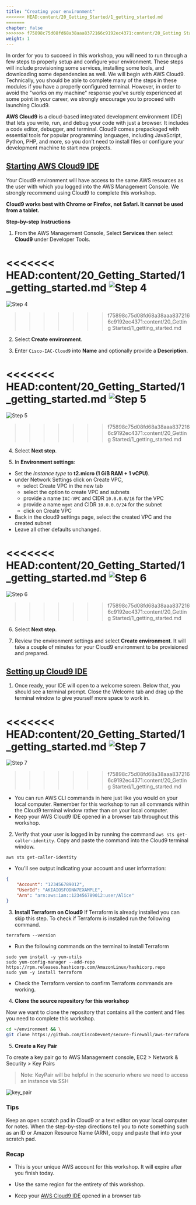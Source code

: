 ```yaml
---
title: "Creating your environment"
<<<<<<< HEAD:content/20_Getting_Started/1_getting_started.md
=======
chapter: false
>>>>>>> f75898c75d08fd68a38aaa8372166c9192ec4371:content/20_Getting Started/1_getting_started.md
weight: 1
---
```


In order for you to succeed in this workshop, you will need to run through a few steps to properly setup and configure your environment. These steps will include provisioning some services, installing some tools, and downloading some dependencies as well. We will begin with AWS Cloud9. Technically, you should be able to complete many of the steps in these modules if you have a properly configured terminal. However, in order to avoid the "works on my machine" response you've surely experienced at some point in your career, we strongly encourage you to proceed with launching Cloud9.

**AWS Cloud9** is a cloud-based integrated development environment (IDE) that lets you write, run, and debug your code with just a browser. It includes a code editor, debugger, and terminal. Cloud9 comes prepackaged with essential tools for popular programming languages, including JavaScript, Python, PHP, and more, so you don’t need to install files or configure your development machine to start new projects.

## **<ins>Starting AWS Cloud9 IDE</ins>**

Your Cloud9 environment will have access to the same AWS resources as the user with which you logged into the AWS Management Console. We strongly recommend using Cloud9 to complete this workshop.

**Cloud9 works best with Chrome or Firefox, not Safari. It cannot be used from a tablet.**

**Step-by-step Instructions**

1. From the AWS Management Console, Select **Services** then select **Cloud9** under Developer Tools. 

<<<<<<< HEAD:content/20_Getting_Started/1_getting_started.md
![Step 4](/static/images/getting_started/c9-step4.png)
=======
![Step 4](//static/images/getting_started/c9-step4.png)
>>>>>>> f75898c75d08fd68a38aaa8372166c9192ec4371:content/20_Getting Started/1_getting_started.md

2. Select **Create environment**.

3. Enter `Cisco-IAC-Cloud9` into **Name** and optionally provide a **Description**.

<<<<<<< HEAD:content/20_Getting_Started/1_getting_started.md
![Step 5](/static/images/getting_started/c9-step5.png)
=======
![Step 5](//static/images/getting_started/c9-step5.png)
>>>>>>> f75898c75d08fd68a38aaa8372166c9192ec4371:content/20_Getting Started/1_getting_started.md

4. Select **Next step**.

5. In **Environment settings**:
- Set the *Instance type* to **t2.micro (1 GiB RAM + 1 vCPU)**.
- under Network Settings click on Create VPC, 
  - select Create VPC in the new tab
  - select the option to create VPC and subnets 
  - provide a name ```IAC-VPC``` and CIDR ```10.0.0.0/16``` for the VPC
  - provide a name ```mgmt``` and CIDR ```10.0.0.0/24``` for the subnet
  - click on Create VPC
- Back in the cloud9 settings page, select the created VPC and the created subnet 
- Leave all other defaults unchanged.

<<<<<<< HEAD:content/20_Getting_Started/1_getting_started.md
![Step 6](/static/images/getting_started/c9-step6-b.png)
=======
![Step 6](//static/images/getting_started/c9-step6-b.png)
>>>>>>> f75898c75d08fd68a38aaa8372166c9192ec4371:content/20_Getting Started/1_getting_started.md

6. Select **Next step**.

7. Review the environment settings and select **Create environment**. It will take a couple of minutes for your Cloud9 environment to be provisioned and prepared.

## <ins>**Setting up Cloud9 IDE**</ins>

1. Once ready, your IDE will open to a welcome screen. Below that, you should see a terminal prompt. Close the Welcome tab and drag up the terminal window to give yourself more space to work in. 

<<<<<<< HEAD:content/20_Getting_Started/1_getting_started.md
![Step 7](/static/images/getting_started/c9-step7.png)
=======
![Step 7](//static/images/getting_started/c9-step7.png)
>>>>>>> f75898c75d08fd68a38aaa8372166c9192ec4371:content/20_Getting Started/1_getting_started.md

- You can run AWS CLI commands in here just like you would on your local computer. Remember for this workshop to run all commands within the Cloud9 terminal window rather than on your local computer.
- Keep your AWS Cloud9 IDE opened in a browser tab throughout this workshop.

2. Verify that your user is logged in by running the command `aws sts get-caller-identity`. Copy and paste the command into the Cloud9 terminal window. 

```console
aws sts get-caller-identity
```

- You'll see output indicating your account and user information:

```json
{
    "Account": "123456789012",
    "UserId": "AKIAIOSFODNN7EXAMPLE",
    "Arn": "arn:aws:iam::123456789012:user/Alice"
}
```
3. **Install Terraform on Cloud9**
If Terraform is already installed you can skip this step. To check if Terraform is installed run the following command.

```console
terraform --version
```

- Run the following commands on the terminal to install Terraform

```console
sudo yum install -y yum-utils
sudo yum-config-manager --add-repo https://rpm.releases.hashicorp.com/AmazonLinux/hashicorp.repo
sudo yum -y install terraform
```

- Check the Terraform version to confirm Terraform commands are working.

4. **Clone the source repository for this workshop**

Now we want to clone the repository that contains all the content and files you need to complete this workshop.

```bash
cd ~/environment && \
git clone https://github.com/CiscoDevnet/secure-firewall/aws-terraform.git
```

5. **Create a Key Pair**

To create a key pair go to AWS Management console, EC2 > Network & Security > Key Pairs

>Note: KeyPair will be helpful in the scenario where we need to access an instance via SSH

![key_pair](/static/images/getting_started/KEY-PAIR.png)

### Tips

Keep an open scratch pad in Cloud9 or a text editor on your local computer for notes. When the step-by-step directions tell you to note something such as an ID or Amazon Resource Name (ARN), copy and paste that into your scratch pad.

### Recap

- This is your unique AWS account for this workshop. It will expire after you finish today.

- Use the same region for the entirety of this workshop.

- Keep your [AWS Cloud9 IDE](#aws-cloud9-ide) opened in a browser tab
